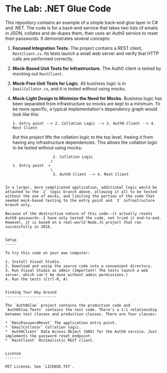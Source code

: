 The Lab: .NET Glue Code
===========

This repository contains an example of a simple back-end glue layer in C# and .NET. The code is for a back-end service that takes two lists of emails in JSON, collates and de-dupes them, then uses an Auth0 service to reset their passwords. It demonstrates several concepts:

1. **Focused Integration Tests.** The project contains a REST client, `RestClient.cs`. Its tests launch a small web server and verify that HTTP calls are performed correctly.

2. **Mock-Based Unit Tests for Infrastructure.** The Auth0 client is tested by mocking out `RestClient`.

3. **Mock-Free Unit Tests for Logic.** All business logic is in `EmailCollator.cs`, and it is tested without using mocks.

4. **Mock-Light Design to Minimize the Need for Mocks.** Business logic has been separated from infrastructure so mocks are kept to a minimum. To be more specific, a typical implementation's dependency graph would look like this:

	```
	1. Entry point --> 2. Collation Logic --> 3. Auth0 Client --> 4. Rest Client
	```

	But this project lifts the collation logic to the top level, freeing it from having any infrastructure dependencies. This allows the collation logic to be tested without using mocks:

	```
	                  2. Collation Logic
	                 /
	1. Entry point  +
	                 \
	                  3. Auth0 Client --> 4. Rest Client
  ```

  In a larger, more complicated application, additional logic would be attached to the `2` logic branch above, allowing it all to be tested without the use of mocks, and limiting the portion of the code that needed mock-based testing to the entry point and `3` infrastructure branch only.

Because of the destructive nature of this code--it actually resets Auth0 passwords--I have only tested the code, not tried it end-to-end. However, it is based on a real-world Node.JS project that ran successfully in 2016.


Setup
-----

To try this code on your own computer:

1. Install Visual Studio.
2. Download and unzip the source code into a convenient directory.
3. Run Visual Studio as admin (Important! The tests launch a web server, which can't be done without admin permissions.)
4. Run the tests (Ctrl-R, A)


Finding Your Way Around
-----------------------

The `Auth0Glue` project contains the production code and `Auth0Glue.Tests` contains the test code. There's a 1:1 relationship between test classes and production classes. There are four classes:

* `MassPasswordReset` The application entry point.
* `EmailCollator` Collation logic.
* `Auth0Client` Data Access Object (DAO) for the Auth0 service. Just implements the password reset endpoint.
* `RestClient` Minimalistic REST client.


License
-------

MIT License. See `LICENSE.TXT`.

